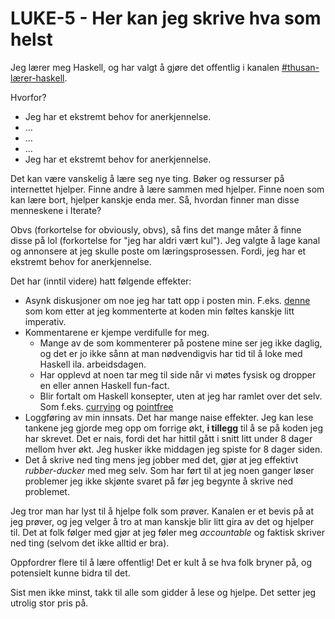 # LUKE-5 - Her kan jeg skrive hva som helst
Jeg lærer meg Haskell, og har valgt å gjøre det offentlig i kanalen [\#thusan-lærer-haskell](https://garasjen.slack.com/archives/C05UVVAFWKB/p1695993916317479).

Hvorfor?

- Jeg har et ekstremt behov for anerkjennelse.
- ...
- ...
- ...
- Jeg har et ekstremt behov for anerkjennelse.

Det kan være vanskelig å lære seg nye ting. Bøker og ressurser på internettet hjelper. Finne andre å lære sammen med hjelper.  Finne noen som kan lære bort, hjelper kanskje enda mer. Så, hvordan finner man disse menneskene i Iterate?

Obvs (forkortelse for obviously, obvs), så fins det mange måter å finne disse på lol (forkortelse for "jeg har aldri vært kul"). Jeg valgte å lage kanal og annonsere at jeg skulle poste om læringsprosessen. Fordi, jeg har et ekstremt behov for anerkjennelse.

Det har (inntil videre) hatt følgende effekter:

- Asynk diskusjoner om noe jeg har tatt opp i posten min. F.eks. [denne](https://garasjen.slack.com/archives/C05UVVAFWKB/p1701202161473369) som kom etter at jeg kommenterte at koden min føltes kanskje litt imperativ.
- Kommentarene er kjempe verdifulle for meg. 
	- Mange av de som kommenterer på postene mine ser jeg ikke daglig, og det er jo ikke sånn at man nødvendigvis har tid til å loke med Haskell ila. arbeidsdagen. 
	- Har opplevd at noen tar meg til side når vi møtes fysisk og dropper en eller annen Haskell fun-fact.
	- Blir fortalt om Haskell konsepter, uten at jeg har ramlet over det selv. Som f.eks. [currying](https://garasjen.slack.com/archives/C05UVVAFWKB/p1697697564111259) og [pointfree](https://garasjen.slack.com/archives/C05UVVAFWKB/p1701763523321869?thread_ts=1701722188.844489&cid=C05UVVAFWKB)
- Loggføring av min innsats. Det har mange naise effekter. Jeg kan lese tankene jeg gjorde meg opp om forrige økt, **i tillegg** til å se på koden jeg har skrevet. Det er nais, fordi det har hittil gått i snitt litt under 8 dager mellom hver økt. Jeg husker ikke middagen jeg spiste for 8 dager siden.
- Det å skrive ned ting mens jeg jobber med det, gjør at jeg effektivt *rubber-ducker* med meg selv. Som har ført til at jeg noen ganger løser problemer jeg ikke skjønte svaret på før jeg begynte å skrive ned problemet. 

Jeg tror man har lyst til å hjelpe folk som prøver. Kanalen er et bevis på at jeg prøver, og jeg velger å tro at man kanskje blir litt gira av det og hjelper til. Det at folk følger med gjør at jeg føler meg *accountable* og faktisk skriver ned ting (selvom det ikke alltid er bra).

Oppfordrer flere til å lære offentlig! Det er kult å se hva folk bryner på, og potensielt kunne bidra til det. 

Sist men ikke minst, takk til alle som gidder å lese og hjelpe. Det setter jeg utrolig stor pris på.
